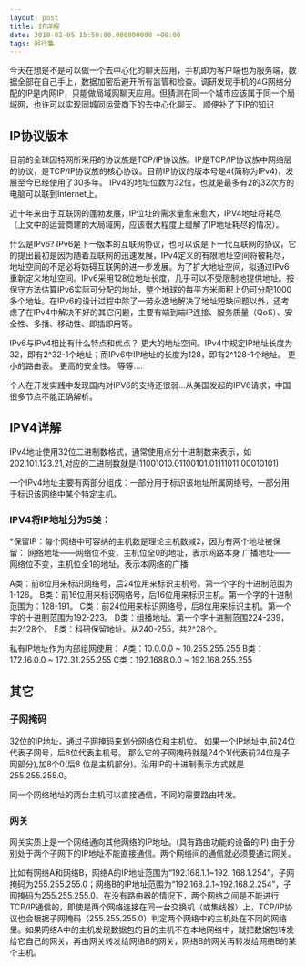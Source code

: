 ```yaml
---
layout: post
title: IP详解
date: 2018-02-05 15:50:00.000000000 +09:00
tags: 躬行集
---
```


今天在想是不是可以做一个去中心化的聊天应用，手机即为客户端也为服务端，数据全部在自己手上，数据加密后避开所有监管和检查。调研发现手机的4G网络分配的IP是内网IP，只能做局域网聊天应用。但猜测在同一个城市应该属于同一个局域网，也许可以实现同城同运营商下的去中心化聊天。
顺便补了下IP的知识
## IP协议版本
目前的全球因特网所采用的协议族是TCP/IP协议族。IP是TCP/IP协议族中网络层的协议，是TCP/IP协议族的核心协议。目前IP协议的版本号是4(简称为IPv4)，发展至今已经使用了30多年。
IPv4的地址位数为32位，也就是最多有2的32次方的电脑可以联到Internet上。

近十年来由于互联网的蓬勃发展，IP位址的需求量愈来愈大，IPV4地址将耗尽（上文中的运营商建的大局域网，应该很大程度上缓解了IP地址耗尽的情况）。

什么是IPv6?
IPv6是下一版本的互联网协议，也可以说是下一代互联网的协议，它的提出最初是因为随着互联网的迅速发展，IPv4定义的有限地址空间将被耗尽，地址空间的不足必将妨碍互联网的进一步发展。为了扩大地址空间，拟通过IPv6重新定义地址空间。IPv6采用128位地址长度，几乎可以不受限制地提供地址。按保守方法估算IPv6实际可分配的地址，整个地球的每平方米面积上仍可分配1000多个地址。在IPv6的设计过程中除了一劳永逸地解决了地址短缺问题以外，还考虑了在IPv4中解决不好的其它问题，主要有端到端IP连接、服务质量（QoS）、安全性、多播、移动性、即插即用等。

IPv6与IPv4相比有什么特点和优点？
更大的地址空间。IPv4中规定IP地址长度为32，即有2^32-1个地址；而IPv6中IP地址的长度为128，即有2^128-1个地址。
更小的路由表。
更高的安全性。
等等....

个人在开发实践中发现国内对IPV6的支持还很弱...从美国发起的IPV6请求，中国很多节点不能正确解析。
## IPV4详解
IPv4地址使用32位二进制数格式，通常使用点分十进制数来表示，如202.101.123.21,对应的二进制数就是(11001010.01100101.01111011.00010101)

一个IPv4地址主要有两部分组成：一部分用于标识该地址所属网络号，一部分用于标识该网络中某个特定主机。
### IPV4将IP地址分为5类：
*保留IP：每个网络中可容纳的主机数是理论主机数减2，因为有两个地址被保留：
网络地址——网络位不变，主机位全0的地址，表示网路本身
广播地址——网络位不变，主机位全1的地址，表示本网络的广播

A类：前8位用来标识网络号，后24位用来标识主机号。第一个字的十进制范围为1-126。
B类：前16位用来标识网络号，后16位用来标识主机。第一个字的十进制范围为：128-191。
C类：前24位用来标识网络号，后8位用来标识主机。第一个字的十进制范围为192-223。
D类：组播地址。第一个字十进制范围224-239，共2^28个。
E类：科研保留地址。从240-255，共2^28个。

私有IP地址作为内部组网使用：
A类：10.0.0.0 ~ 10.255.255.255
B类：172.16.0.0 ~ 172.31.255.255 
C类：192.1688.0.0 ~ 192.168.255.255 
## 其它
### 子网掩码
32位的IP地址，通过子网掩码来划分网络位和主机位。
如果一个IP地址中,前24位代表子网号，后8位代表主机号。
那么它的子网掩码就是24个1(代表前24位是子网部分),加8个0(后8 位是主机部分)。沿用IP的十进制表示方式就是 255.255.255.0。

同一个网络地址的两台主机可以直接通信，不同的需要路由转发。
### 网关
网关实质上是一个网络通向其他网络的IP地址。(具有路由功能的设备的IP)
由于分别处于两个子网下的IP地址不能直接通信。两个网络间的通信就必须要通过网关。

比如有网络A和网络B，网络A的IP地址范围为“192.168.1.1~192. 168.1.254”，子网掩码为255.255.255.0；网络B的IP地址范围为“192.168.2.1~192.168.2.254”，子网掩码为255.255.255.0。在没有路由器的情况下，两个网络之间是不能进行TCP/IP通信的，即使是两个网络连接在同一台交换机（或集线器）上，TCP/IP协议也会根据子网掩码（255.255.255.0）判定两个网络中的主机处在不同的网络里。如果网络A中的主机发现数据包的目的主机不在本地网络中，就把数据包转发给它自己的网关，再由网关转发给网络B的网关，网络B的网关再转发给网络B的某个主机。

